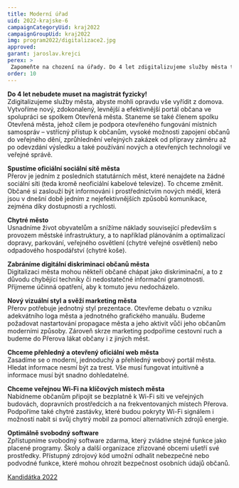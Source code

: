 ```yaml
---
title: Moderní úřad
uid: 2022-krajske-6
campaignCategoryUid: kraj2022
campaignGroupUid: kraj2022
img: program2022/digitalizace2.jpg
approved:
garant: jaroslav.krejci
perex: >
 Zapomeňte na chození na úřady. Do 4 let zdigitalizujeme služby města tak, abyste vše mohli vyřídit z domova. S digitalizaci souvisí také nové oficiální sociální sítě města, díky kterým budou občané informováni a informace budete moci získávat rovnou v našich ulicích, a to díky nové veřejné Wi-Fi na klíčových místech v Přerově.
order: 10
---
```


**Do 4 let nebudete muset na magistrát fyzicky!** <br>
Zdigitalizujeme služby města, abyste mohli opravdu vše vyřídit z domova. Vytvoříme nový, zdokonalený, levnější a efektivnější portál občana ve spolupráci se spolkem Otevřená města. Staneme se také členem spolku Otevřená města, jehož cílem je podpora otevřeného fungování místních samospráv – vstřícný přístup k občanům, vysoké možnosti zapojení občanů do veřejného dění, zprůhlednění veřejných zakázek od přípravy záměru až po odevzdání výsledku a také používání nových a otevřených technologií ve veřejné správě. 

**Spustíme oficiální sociální sítě města** <br>
Přerov je jedním z posledních statutárních měst, které nenajdete na žádné sociální síti (teda kromě neoficiální kabelové televize). To chceme změnit. Občané si zaslouží být informováni i prostřednictvím nových médií, která jsou v dnešní době jedním z nejefektivnějších způsobů komunikace, zejména díky dostupnosti a rychlosti. 
 
**Chytré město** <br>
Usnadníme život obyvatelům a snížíme náklady související především s provozem městské infrastruktury, a to například plánováním a optimalizací dopravy, parkování, veřejného osvětlení (chytré veřejné osvětlení) nebo odpadového hospodářství (chytré koše).
 
**Zabráníme digitální diskriminaci občanů města** <br>
Digitalizaci města mohou někteří občané chápat jako diskriminační, a to z důvodu chybějící techniky či nedostatečné informační gramotnosti. Přijmeme účinná opatření, aby k tomuto jevu nedocházelo.
 
**Nový vizuální styl a svěží marketing města** <br>
Přerov potřebuje jednotný styl prezentace. Otevřeme debatu o vzniku adekvátního loga města a jednotného grafického manuálu. Budeme požadovat nastartování propagace města a jeho aktivit vůči jeho občanům moderními způsoby. Zároveň skrze marketing podpoříme cestovní ruch a budeme do Přerova lákat občany i z jiných měst.
 
**Chceme přehledný a otevřený oficiální web města** <br>
Zasadíme se o moderní, jednoduchý a přehledný webový portál města. Hledat informace nesmí být za trest. Vše musí fungovat intuitivně a informace musí být snadno dohledatelné.
 
**Chceme veřejnou Wi-Fi na klíčových místech města** <br>
Nabídneme občanům připojit se bezplatně k Wi-Fi síti ve veřejných budovách, dopravních prostředcích a na frekventovaných místech Přerova. Podpoříme také chytré zastávky, které budou pokryty Wi-Fi signálem i možností nabít si svůj chytrý mobil za pomocí alternativních zdrojů energie.
 
**Optimálně svobodný software** <br>
Zpřístupníme svobodný software zdarma, který zvládne stejné funkce jako placené programy.
Školy a další organizace zřizované obcemi ušetří své prostředky. Přístupný zdrojový kód umožní odhalit nebezpečné nebo podvodné funkce, které mohou ohrozit bezpečnost osobních údajů občanů.

[Kandidátka 2022](/volby-2022/)

